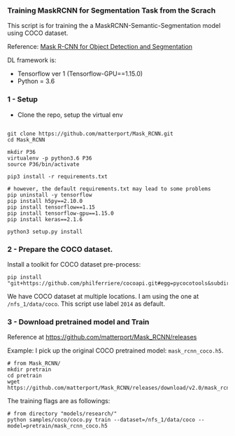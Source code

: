 ### Training MaskRCNN for Segmentation Task from the Scrach

This script is for training the a MaskRCNN-Semantic-Segmentation model using COCO dataset. 

Reference: [Mask R-CNN for Object Detection and Segmentation](https://github.com/matterport/Mask_RCNN)

DL framework is:
- Tensorflow ver 1 (Tensorflow-GPU==1.15.0)
- Python = 3.6

### 1 - Setup
- Clone the repo, setup the virtual env
```angular2html

git clone https://github.com/matterport/Mask_RCNN.git
cd Mask_RCNN

mkdir P36
virtualenv -p python3.6 P36
source P36/bin/activate

pip3 install -r requirements.txt

# however, the default requirements.txt may lead to some problems
pip uninstall -y tensorflow
pip install h5py==2.10.0
pip install tensorflow==1.15
pip install tensorflow-gpu==1.15.0
pip install keras==2.1.6

python3 setup.py install
```

### 2 - Prepare the COCO dataset. 

Install a toolkit for COCO dataset pre-process: 
```angular2html
pip install "git+https://github.com/philferriere/cocoapi.git#egg=pycocotools&subdirectory=PythonAPI"
```

We have COCO dataset at multiple locations. I am using the one at `/nfs_1/data/coco`. This script use label `2014` as default. 

### 3 - Download pretrained model and Train

Reference at https://github.com/matterport/Mask_RCNN/releases

Example: I pick up the original COCO pretrained model: `mask_rcnn_coco.h5`.
```angular2html
# from Mask_RCNN/
mkdir pretrain
cd pretrain
wget https://github.com/matterport/Mask_RCNN/releases/download/v2.0/mask_rcnn_coco.h5
```

The training flags are as followings:
```angular2html
# from directory "models/research/"
python samples/coco/coco.py train --dataset=/nfs_1/data/coco --model=pretrain/mask_rcnn_coco.h5
```
